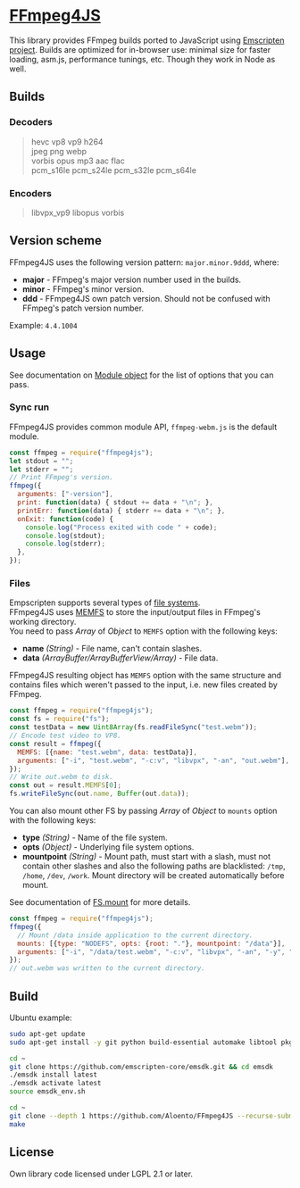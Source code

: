 # [FFmpeg4JS](https://www.npmjs.com/package/ffmpeg4js)

This library provides FFmpeg builds ported to JavaScript using [Emscripten project](https://github.com/emscripten-core/emscripten). Builds are optimized for in-browser use: minimal size for faster loading, asm.js, performance tunings, etc. Though they work in Node as well.

## Builds

### Decoders

> hevc vp8 vp9 h264  
> jpeg png webp  
> vorbis opus mp3 aac flac  
> pcm_s16le pcm_s24le pcm_s32le pcm_s64le  

### Encoders

> libvpx_vp9 libopus vorbis

## Version scheme

FFmpeg4JS uses the following version pattern: `major.minor.9ddd`, where:
* **major** - FFmpeg's major version number used in the builds.
* **minor** - FFmpeg's minor version.
* **ddd** - FFmpeg4JS own patch version. Should not be confused with FFmpeg's patch version number.

Example: `4.4.1004`

## Usage

See documentation on [Module object](https://emscripten.org/docs/api_reference/module.html#affecting-execution) for the list of options that you can pass.

### Sync run

FFmpeg4JS provides common module API, `ffmpeg-webm.js` is the default module.

```js
const ffmpeg = require("ffmpeg4js");
let stdout = "";
let stderr = "";
// Print FFmpeg's version.
ffmpeg({
  arguments: ["-version"],
  print: function(data) { stdout += data + "\n"; },
  printErr: function(data) { stderr += data + "\n"; },
  onExit: function(code) {
    console.log("Process exited with code " + code);
    console.log(stdout);
    console.log(stderr);
  },
});
```

### Files

Empscripten supports several types of [file systems](https://emscripten.org/docs/api_reference/Filesystem-API.html#file-systems).  
FFmpeg4JS uses [MEMFS](https://emscripten.org/docs/api_reference/Filesystem-API.html#memfs) to store the input/output files in FFmpeg's working directory.  
You need to pass *Array* of *Object* to `MEMFS` option with the following keys:
* **name** *(String)* - File name, can't contain slashes.
* **data** *(ArrayBuffer/ArrayBufferView/Array)* - File data.

FFmpeg4JS resulting object has `MEMFS` option with the same structure and contains files which weren't passed to the input, i.e. new files created by FFmpeg.

```js
const ffmpeg = require("ffmpeg4js");
const fs = require("fs");
const testData = new Uint8Array(fs.readFileSync("test.webm"));
// Encode test video to VP8.
const result = ffmpeg({
  MEMFS: [{name: "test.webm", data: testData}],
  arguments: ["-i", "test.webm", "-c:v", "libvpx", "-an", "out.webm"],
});
// Write out.webm to disk.
const out = result.MEMFS[0];
fs.writeFileSync(out.name, Buffer(out.data));
```

You can also mount other FS by passing *Array* of *Object* to `mounts` option with the following keys:
* **type** *(String)* - Name of the file system.
* **opts** *(Object)* - Underlying file system options.
* **mountpoint** *(String)* - Mount path, must start with a slash, must not contain other slashes and also the following paths are blacklisted: `/tmp`, `/home`, `/dev`, `/work`. Mount directory will be created automatically before mount.

See documentation of [FS.mount](https://emscripten.org/docs/api_reference/Filesystem-API.html#FS.mount) for more details.

```js
const ffmpeg = require("ffmpeg4js");
ffmpeg({
  // Mount /data inside application to the current directory.
  mounts: [{type: "NODEFS", opts: {root: "."}, mountpoint: "/data"}],
  arguments: ["-i", "/data/test.webm", "-c:v", "libvpx", "-an", "-y", "/data/out.webm"],
});
// out.webm was written to the current directory.
```

## Build

Ubuntu example:

```bash
sudo apt-get update
sudo apt-get install -y git python build-essential automake libtool pkg-config

cd ~
git clone https://github.com/emscripten-core/emsdk.git && cd emsdk
./emsdk install latest
./emsdk activate latest
source emsdk_env.sh

cd ~
git clone --depth 1 https://github.com/Aloento/FFmpeg4JS --recurse-submodules && cd FFmpeg4JS
make
```

## License

Own library code licensed under LGPL 2.1 or later.
